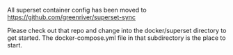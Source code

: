 All superset container config has been moved to https://github.com/greenriver/superset-sync

Please check out that repo and change into the docker/superset directory to get
started. The docker-compose.yml file in that subdirectory is the place to
start.
